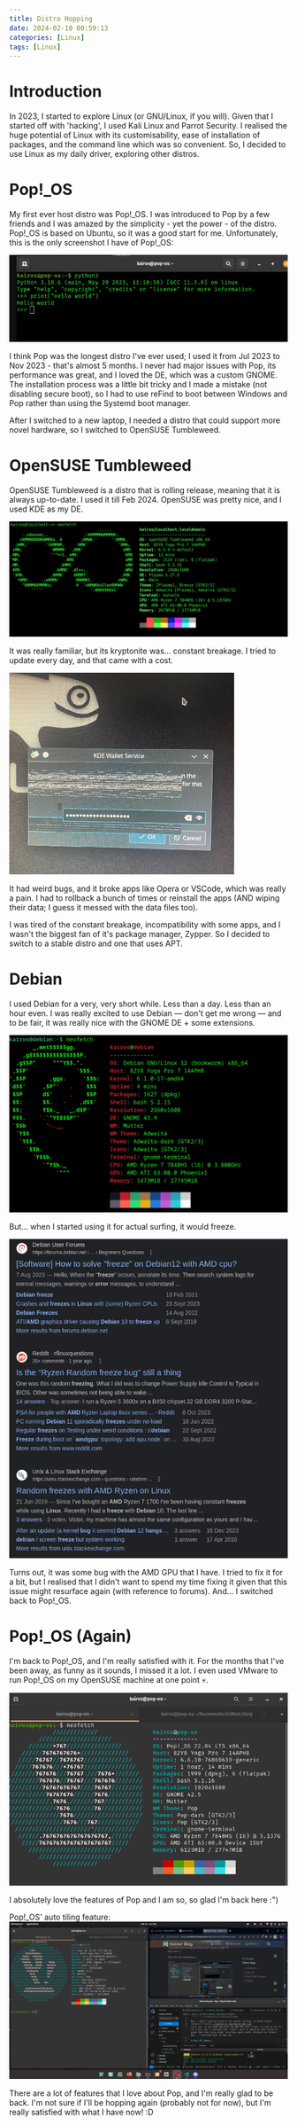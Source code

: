 ```yaml
---
title: Distro Hopping
date: 2024-02-10 00:59:13
categories: [Linux]
tags: [Linux]
---
```


# Introduction

In 2023, I started to explore Linux (or GNU/Linux, if you will). Given that I started off with 'hacking', I used Kali Linux and Parrot Security. I realised the huge potential of Linux with its customisability, ease of installation of packages, and the command line which was so convenient. So, I decided to use Linux as my daily driver, exploring other distros.

# Pop!\_OS

My first ever host distro was Pop!\_OS. I was introduced to Pop by a few friends and I was amazed by the simplicity - yet the power - of the distro. Pop!\_OS is based on Ubuntu, so it was a good start for me. Unfortunately, this is the only screenshot I have of Pop!\_OS:

![Pop!_OS](../img/distro-hop/popos.jpg)

I think Pop was the longest distro I've ever used; I used it from Jul 2023 to Nov 2023 - that's almost 5 months. I never had major issues with Pop, its performance was great, and I loved the DE, which was a custom GNOME. The installation process was a little bit tricky and I made a mistake (not disabling secure boot), so I had to use reFind to boot between Windows and Pop rather than using the Systemd boot manager.

After I switched to a new laptop, I needed a distro that could support more novel hardware, so I switched to OpenSUSE Tumbleweed.

# OpenSUSE Tumbleweed

OpenSUSE Tumbleweed is a distro that is rolling release, meaning that it is always up-to-date. I used it till Feb 2024. OpenSUSE was pretty nice, and I used KDE as my DE.

![OpenSUSE Tumbleweed](../img/distro-hop/opensuse.jpg)

It was really familiar, but its kryptonite was... constant breakage. I tried to update every day, and that came with a cost.

![Bug](../img/distro-hop/bug.png)

It had weird bugs, and it broke apps like Opera or VSCode, which was really a pain. I had to rollback a bunch of times or reinstall the apps (AND wiping their data; I guess it messed with the data files too).

I was tired of the constant breakage, incompatibility with some apps, and I wasn't the biggest fan of it's package manager, Zypper. So I decided to switch to a stable distro and one that uses APT.

# Debian

I used Debian for a very, very short while. Less than a day. Less than an hour even. I was really excited to use Debian — don't get me wrong — and to be fair, it was really nice with the GNOME DE + some extensions.

![Debian](../img/distro-hop/debian.jpg)

But... when I started using it for actual surfing, it would freeze.

![Debian Freeze](../img/distro-hop/debian_amd.png)

Turns out, it was some bug with the AMD GPU that I have. I tried to fix it for a bit, but I realised that I didn't want to spend my time fixing it given that this issue might resurface again (with reference to forums). And... I switched back to Pop!\_OS.

# Pop!\_OS (Again)

I'm back to Pop!\_OS, and I'm really satisfied with it. For the months that I've been away, as funny as it sounds, I missed it a lot. I even used VMware to run Pop!\_OS on my OpenSUSE machine at one point 💀.

![Pop!_OS](../img/distro-hop/pop.png)

I absolutely love the features of Pop and I am so, so glad I'm back here :")

Pop!\_OS' auto tiling feature:
![Pop!_OS Tiling](../img/distro-hop/tiling.png)

There are a lot of features that I love about Pop, and I'm really glad to be back. I'm not sure if I'll be hopping again (probably not for now), but I'm really satisfied with what I have now! :D
